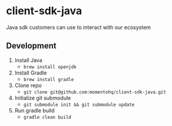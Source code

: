 # client-sdk-java
Java sdk customers can use to interact with our ecosystem

## Development

1. Install Java
   * `brew install openjdk`
1. Install Gradle
   * `brew install gradle`
1. Clone repo
    * `git clone git@github.com:momentohq/client-sdk-java.git`
1. Initialize git submodule
    * `git submodule init && git submodule update`
1. Run gradle build
    * `gradle clean build`